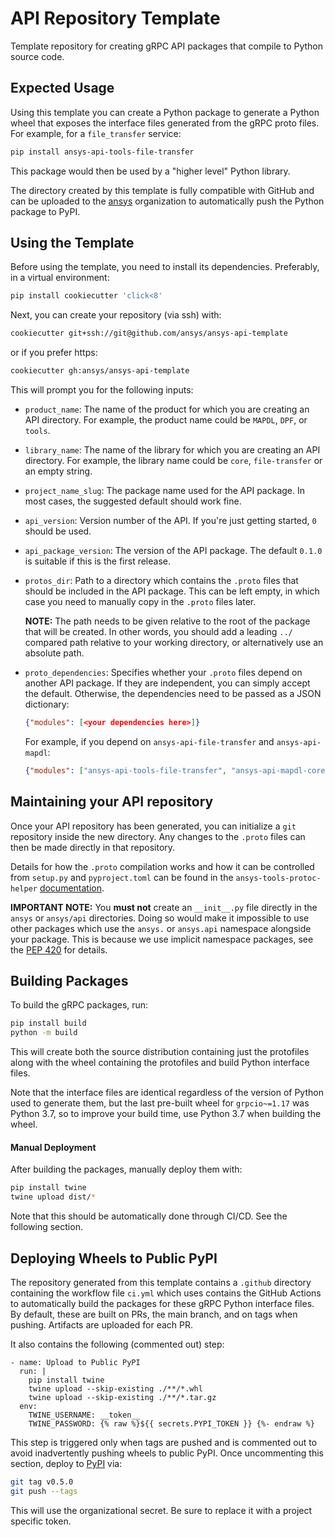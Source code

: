 # API Repository Template

Template repository for creating gRPC API packages that compile to Python source code.


## Expected Usage

Using this template you can create a Python package to generate a Python wheel
that exposes the interface files generated from the gRPC proto files. For
example, for a `file_transfer` service:

```bash
pip install ansys-api-tools-file-transfer
```

This package would then be used by a "higher level" Python library.

The directory created by this template is fully compatible with GitHub and can
be uploaded to the [ansys](https://github.com/ansys) organization to
automatically push the Python package to PyPI.


## Using the Template

Before using the template, you need to install its dependencies. Preferably, in a virtual environment:

```bash
pip install cookiecutter 'click<8'
```

Next, you can create your repository (via ssh) with:

```bash
cookiecutter git+ssh://git@github.com/ansys/ansys-api-template
```

or if you prefer https:

```bash
cookiecutter gh:ansys/ansys-api-template
```

This will prompt you for the following inputs:

* `product_name`: The name of the product for which you are creating an API directory. For example, the product name could be `MAPDL`, `DPF`, or `tools`.
* `library_name`: The name of the library for which you are creating an API directory. For example, the library name could be `core`, `file-transfer` or an empty string.
* `project_name_slug`: The package name used for the API package. In most cases, the suggested default should work fine.
* `api_version`: Version number of the API. If you're just getting started, `0` should be used.
* `api_package_version`: The version of the API package. The default `0.1.0` is suitable if this is the first release.
* `protos_dir`: Path to a directory which contains the `.proto` files that should be included in the API package. This can be left empty, in which case you need to manually copy in the `.proto` files later.

  **NOTE:** The path needs to be given relative to the root of the package that will be created. In other words, you should add a leading `../` compared path relative to your working directory, or alternatively use an absolute path.
* `proto_dependencies`: Specifies whether your `.proto` files depend on another API package. If they are independent, you can simply accept the default. Otherwise, the dependencies need to be passed as a JSON dictionary:
  ```json
  {"modules": [<your dependencies here>]}
  ```

  For example, if you depend on ``ansys-api-file-transfer`` and ``ansys-api-mapdl``:
  ```json
  {"modules": ["ansys-api-tools-file-transfer", "ansys-api-mapdl-core"]}
  ```

## Maintaining your API repository

Once your API repository has been generated, you can initialize a `git` repository inside the new directory. Any changes to the `.proto` files can then be made directly in that repository.

Details for how the `.proto` compilation works and how it can be controlled from `setup.py` and `pyproject.toml` can be found in the `ansys-tools-protoc-helper` [documentation](https://github.com/ansys/ansys-tools-protoc-helper).

**IMPORTANT NOTE:** You **must not** create an `__init__.py` file directly in the `ansys` or `ansys/api` directories. Doing so would make it impossible to use other packages which use the `ansys.` or `ansys.api` namespace alongside your package. This is because we use implicit namespace packages, see the [PEP 420](https://www.python.org/dev/peps/pep-0420/) for details.


## Building Packages

To build the gRPC packages, run:

```bash
pip install build
python -m build
```

This will create both the source distribution containing just the protofiles
along with the wheel containing the protofiles and build Python interface
files.

Note that the interface files are identical regardless of the version of Python
used to generate them, but the last pre-built wheel for ``grpcio~=1.17`` was
Python 3.7, so to improve your build time, use Python 3.7 when building the
wheel.


#### Manual Deployment

After building the packages, manually deploy them with:

```bash
pip install twine
twine upload dist/*
```

Note that this should be automatically done through CI/CD. See the following section.


## Deploying Wheels to Public PyPI

The repository generated from this template contains a `.github` directory
containing the workflow file ``ci.yml`` which uses contains the GitHub Actions
to automatically build the packages for these gRPC Python interface files. By
default, these are built on PRs, the main branch, and on tags when
pushing. Artifacts are uploaded for each PR.

It also contains the following (commented out) step:

```
- name: Upload to Public PyPI
  run: |
    pip install twine
    twine upload --skip-existing ./**/*.whl
    twine upload --skip-existing ./**/*.tar.gz
  env:
    TWINE_USERNAME: __token__
    TWINE_PASSWORD: {% raw %}${{ secrets.PYPI_TOKEN }} {%- endraw %}

```

This step is triggered only when tags are pushed and is commented out to avoid
inadvertently pushing wheels to public PyPI. Once uncommenting this section,
deploy to [PyPI](https://pypi.org/) via:

```bash
git tag v0.5.0
git push --tags
```

This will use the organizational secret. Be sure to replace it with a project specific token.
